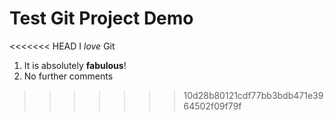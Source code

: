 # Test Git Project Demo

<<<<<<< HEAD
I *love* Git 

1. It is absolutely **fabulous**!
2. No further comments
>>>>>>> 10d28b80121cdf77bb3bdb471e3964502f09f79f
